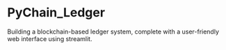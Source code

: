 # PyChain_Ledger
Building a blockchain-based ledger system, complete with a user-friendly web interface using streamlit.
